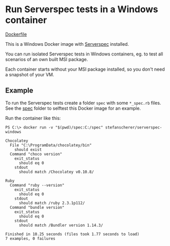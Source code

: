 # Run Serverspec tests in a Windows container

[Dockerfile](https://github.com/StefanScherer/dockerfiles-windows/blob/master/serverspec/Dockerfile)

This is a Windows Docker image with [Serverspec](http://serverspec.org) installed.

You can run isolated Serverspec tests in Windows containers, eg. to test all
scenarios of an own built MSI package.

Each container starts without your MSI package installed, so you don't need
a snapshot of your VM.

## Example

To run the Serverspec tests create a folder `spec` with some `*_spec.rb` files.
See the [spec](https://github.com/StefanScherer/dockerfiles-windows/tree/master/serverspec/spec) folder to selftest this Docker image for an example.

Run the container like this:

```
PS C:\> docker run -v "$(pwd)/spec:C:/spec" stefanscherer/serverspec-windows

Chocolatey
  File "C:\ProgramData/chocolatey/bin"
    should exist
  Command "choco version"
    exit_status
      should eq 0
    stdout
      should match /Chocolatey v0.10.8/

Ruby
  Command "ruby --version"
    exit_status
      should eq 0
    stdout
      should match /ruby 2.3.1p112/
  Command "bundle version"
    exit_status
      should eq 0
    stdout
      should match /Bundler version 1.14.3/

Finished in 10.25 seconds (files took 1.77 seconds to load)
7 examples, 0 failures
```
